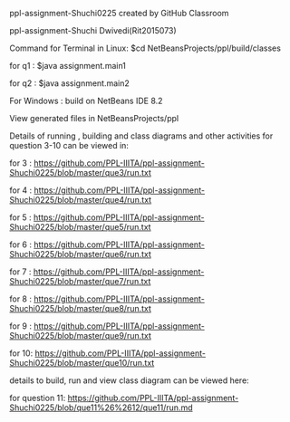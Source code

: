 ppl-assignment-Shuchi0225 created by GitHub Classroom

ppl-assignment-Shuchi Dwivedi(Rit2015073)


Command for Terminal in Linux: $cd NetBeansProjects/ppl/build/classes

for q1 : $java assignment.main1

for q2 : $java assignment.main2


For Windows : build on NetBeans IDE 8.2

View generated files in NetBeansProjects/ppl

Details of running , building and class diagrams and other activities for question 3-10 can be viewed in:

for 3 : https://github.com/PPL-IIITA/ppl-assignment-Shuchi0225/blob/master/que3/run.txt

for 4 : https://github.com/PPL-IIITA/ppl-assignment-Shuchi0225/blob/master/que4/run.txt

for 5 : https://github.com/PPL-IIITA/ppl-assignment-Shuchi0225/blob/master/que5/run.txt

for 6 : https://github.com/PPL-IIITA/ppl-assignment-Shuchi0225/blob/master/que6/run.txt

for 7 : https://github.com/PPL-IIITA/ppl-assignment-Shuchi0225/blob/master/que7/run.txt

for 8 : https://github.com/PPL-IIITA/ppl-assignment-Shuchi0225/blob/master/que8/run.txt

for 9 : https://github.com/PPL-IIITA/ppl-assignment-Shuchi0225/blob/master/que9/run.txt

for 10: https://github.com/PPL-IIITA/ppl-assignment-Shuchi0225/blob/master/que10/run.txt



details to build, run and view class diagram can be viewed here:

for question 11: https://github.com/PPL-IIITA/ppl-assignment-Shuchi0225/blob/que11%26%2612/que11/run.md
